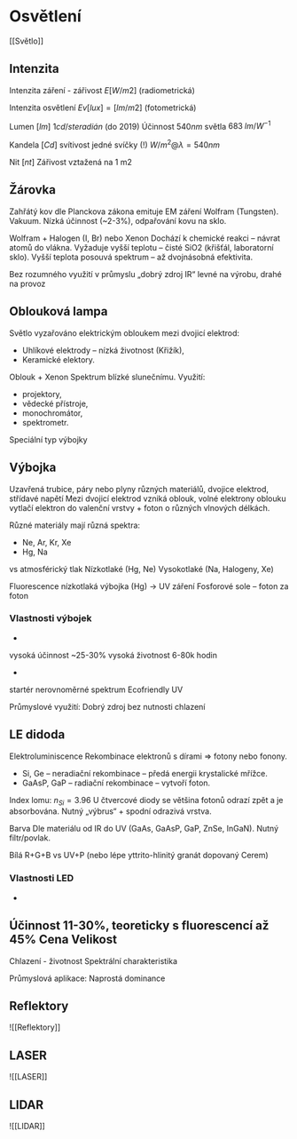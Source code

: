 # Osvětlení
[[Světlo]]
## Intenzita
Intenzita záření - zářivost $E [W/m2]$ (radiometrická)

Intenzita osvětlení $Ev [lux] = [lm/m2]$ (fotometrická)

Lumen $[lm]$
$1 cd / steradián$ (do 2019)
Účinnost $540nm$ světla $683 \; lm/W^{-1}$

Kandela $[Cd]$
svítivost jedné svíčky (!)
$W/ m^2  @ λ = 540 nm$

Nit $[nt]$
Zářivost vztažená na 1 m2

## Žárovka
Zahřátý kov dle Planckova zákona emituje EM záření
Wolfram (Tungsten). Vakuum. Nízká účinnost (~2-3%), odpařování kovu na sklo.

Wolfram + Halogen (I, Br) nebo Xenon
Dochází k chemické reakci – návrat atomů do vlákna. Vyžaduje vyšší teplotu – čisté SiO2 (křišťál, laboratorní sklo). Vyšší teplota posouvá spektrum – až dvojnásobná efektivita.

Bez rozumného využití v průmyslu
„dobrý zdroj IR“
levné na výrobu, drahé na provoz

## Oblouková lampa
Světlo vyzařováno elektrickým obloukem mezi dvojicí elektrod:
- Uhlíkové elektrody – nízká životnost (Křižík),
- Keramické elektory.

Oblouk + Xenon
Spektrum blízké slunečnímu. Využití:
- projektory,
- vědecké přístroje,
- monochromátor, 
- spektrometr.

Speciální typ výbojky

## Výbojka
Uzavřená trubice, páry nebo plyny různých materiálů, dvojice elektrod, střídavé napětí
Mezi dvojicí elektrod vzniká oblouk, volné elektrony oblouku vytlačí elektron do valenční vrstvy + foton o různých vlnových délkách.

Různé materiály mají různá spektra:
- Ne, Ar, Kr, Xe
- Hg, Na

vs atmosférický tlak
Nízkotlaké (Hg, Ne)
Vysokotlaké (Na, Halogeny, Xe)

Fluorescence
nízkotlaká výbojka (Hg) -> UV záření
Fosforové sole – foton za foton

### Vlastnosti výbojek
+
vysoká účinnost ~25-30%
vysoká životnost 6-80k hodin

-
startér
nerovnoměrné spektrum
Ecofriendly
UV

Průmyslové využití:
Dobrý zdroj bez nutnosti chlazení

## LE didoda
Elektroluminiscence
Rekombinace elektronů s dírami => fotony nebo fonony.
- Si, Ge – neradiační rekombinace – předá energii krystalické mřížce.
- GaAsP, GaP – radiační rekombinace – vytvoří foton.

Index lomu: $n_{Si} = 3.96$
U čtvercové diody se většina fotonů odrazí zpět a je absorbována.
Nutný „výbrus“ + spodní odrazivá vrstva.

Barva
Dle materiálu od IR do UV (GaAs, GaAsP, GaP, ZnSe, InGaN).
Nutný filtr/povlak.

Bílá
R+G+B vs UV+P (nebo lépe yttrito-hlinitý granát dopovaný Cerem)

### Vlastnosti LED
+
Účinnost 11-30%, teoreticky s fluorescencí až 45%
Cena
Velikost
-
Chlazení - životnost
Spektrální charakteristika

Průmyslová aplikace:
Naprostá dominance

## Reflektory
![[Reflektory]]
## LASER
![[LASER]]
## LIDAR
![[LIDAR]]
